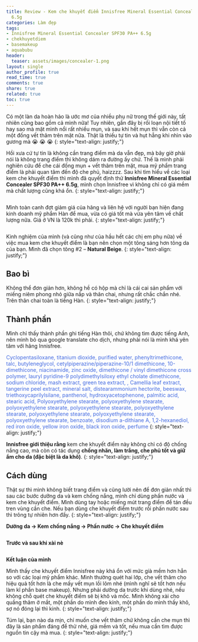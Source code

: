 ```yaml
---
title: Review - Kem che khuyết điểm Innisfree Mineral Essential Concealer SPF30 PA++
  6.5g
categories: Làm đẹp
tags:
- Innisfree Mineral Essential Concealer SPF30 PA++ 6.5g
- chekhuyetdiem
- basemakeup
- aquabubu
header:
  teaser: assets/images/concealer-1.png
layout: single
author_profile: true
read_time: true
comments: true
share: true
related: true
toc: true
---
```


Có một làn da hoàn hảo là ước mơ của nhiều phụ nữ trong thế giới này, tất nhiên cũng bao gồm cả mình nữa! Tuy nhiên, gần đây bị rối loạn nội tiết tố hay sao mà mặt mình nổi rất nhiều mụn, và sau khi hết mụn thì vẫn còn cả một đống vết thâm trên mặt nữa. Thật là thiếu tự tin và hụt hẫng khi nhìn vào gương mà :sob: :sob: :sob:
{: style="text-align: justify;"}

Hồi xưa cứ tự tin là không cần trang điểm mà da vẫn đẹp, mà bây giờ phải nói là không trang điểm thì không dám ra đường ấy chứ. Thế là mình phải nghiên cứu để che cái đống mụn + vết thâm trên mặt, mua mỹ phẩm trang điểm là phải quan tâm đến độ che phủ, haizzzz. Sau khi tìm hiểu về các loại kem che khuyết điểm thì mình đã quyết định thử  **Innisfree Mineral Essential Concealer SPF30 PA++ 6.5g**, mình chọn Innisfree vì không chỉ có giá mềm mà chất lượng cũng khá ổn.
{: style="text-align: justify;"}

<figure style="width: 500px" class="align-center">
  <img src="{{ site.url }}{{ site.baseurl }}/assets/images/concealer-1.png" alt="">
  <figcaption></figcaption>
</figure>

Mình toàn canh đợt giảm giá của hãng và liên hệ với người bạn hiện đang kinh doanh mỹ phẩm Hàn để mua, vừa có giá tốt mà vừa yên tâm về chất lượng nữa. Giá ở VN là 120k thì phải.
{: style="text-align: justify;"}

<figure style="width: 500px" class="align-center">
  <img src="{{ site.url }}{{ site.baseurl }}/assets/images/concealer-2.png" alt="">
  <figcaption></figcaption>
</figure>

Kinh nghiệm của mình (và cũng như của hầu hết các chị em phụ nữa) về việc mua kem che khuyết điểm là bạn nên chọn một tông sáng hơn tông da của bạn. Mình đã chọn tông #2 – **Natural Beige**.
{: style="text-align: justify;"}

## Bao bì
Không thể đơn giản hơn, không hề có hộp mà chỉ là cái cai sản phẩm với miếng niêm phong nhỏ giữa nắp và thân chai, nhưng rất chắc chắn nhé. Trên thân chai toàn là tiếng Hàn.
{: style="text-align: justify;"}

## Thành phần
Mình chỉ thấy thành phần ghi tiếng Hàn thôi, chứ không tìm được tiếng Anh, nên mình bỏ qua google translate cho dịch, nhưng phải nói là mình khá yên tâm với hãng Innisfree.

<span style="color:royalblue"> Cyclopentasiloxane, titanium dioxide, purified water, phenyltrimethicone, talc, butyleneglycol, cetylpiperazine/piperazine-10/1 dimethicone, 10-dimethicone, niacinamide, zinc oxide, dimethicone / vinyl dimethicone cross polymer, lauryl pyridine-9 polydimethylsiloxy ethyl cholate dimethicone, sodium chloride, mash extract, green tea extract, , Camellia leaf extract, tangerine peel extract, mineral salt, distearammonium hectorite, beeswax, triethoxycaprilylsilane, panthenol, hydroxyacetophenone, palmitic acid, stearic acid, Polyoxyethylene stearate, polyoxyethylene stearate, polyoxyethylene stearate, polyoxyethylene stearate, polyoxyethylene stearate, polyoxyethylene stearate, polyoxyethylene stearate, polyoxyethylene stearate, benzoate, disodium a-dithiane A, 1,2-hexanediol, red iron oxide, yellow iron oxide, black iron oxide, perfume </span>
{: style="text-align: justify;"}

**Innisfree giới thiệu rằng** kem che khuyết điểm này không chỉ có độ chống nắng cao, mà còn có tác dụng **chống nhăn, làm trắng, che phủ tốt và giữ ẩm cho da (đặc biệt là da khô)**.
{: style="text-align: justify;"}

## Cách dùng
Thật sự thì mình không biết trang điểm và cũng lười nên để đơn giản nhất thì sau các bước dưỡng da và kem chống nắng, mình chỉ dùng phấn nước và kem che khuyết điểm. Mình dùng tay hoặc miếng mút trang điểm để tán đều tren vùng cần che. Nếu bạn dùng che khuyết điểm trước rồi phấn nước sau thì trông tự nhiên hơn đấy.
{: style="text-align: justify;"}

**Dưỡng da -> Kem chống nắng -> Phấn nước -> Che khuyết điểm**
<figure style="width: 400px" class="align-center">
  <img src="{{ site.url }}{{ site.baseurl }}/assets/images/concealer-3.png" alt="">
  <figcaption></figcaption>
</figure>

**Trước và sau khi xài nè**
<figure style="width: 700px" class="align-center">
  <img src="{{ site.url }}{{ site.baseurl }}/assets/images/concealer-4.png" alt="">
  <figcaption></figcaption>
</figure>

**Kết luận của mình**

Mình thấy che khuyết điểm Innisfree này khá ổn với mức già mềm hơn hẳn so với các loại mỹ phẩm khác. Mình thường quét hai lớp, che vết thâm cho hiệu quả tốt hơn là che mấy vết mụn lồi lõm nhé (mình nghĩ sẽ tốt hơn nếu làm kĩ phần base makeup). Nhưng phải dưỡng da trước khi dùng nhé, nếu không chỗ quét che khuyết điểm sẽ bị khô và mốc. Mình không xài cho quầng thâm ở mắt, một phần do mình đeo kính, một phần do mình thấy khô, sợ nó đóng lại thì kinh.
{: style="text-align: justify;"}

Túm lại, bạn nào da mịn, chỉ muốn che vết thâm chứ không cần che mụn thì đây là sản phẩm đáng để thử nhé, giá mềm và tốt, nếu mua cần tìm được nguồn tin cậy mà mua.
{: style="text-align: justify;"}